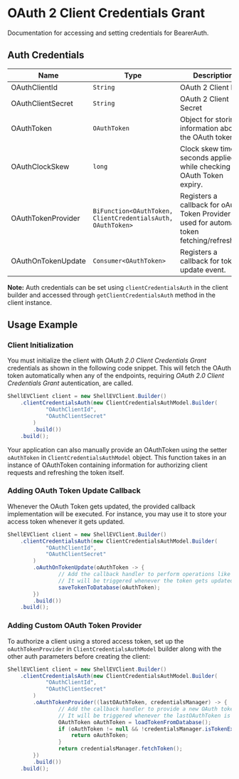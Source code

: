 
# OAuth 2 Client Credentials Grant



Documentation for accessing and setting credentials for BearerAuth.

## Auth Credentials

| Name | Type | Description | Setter | Getter |
|  --- | --- | --- | --- | --- |
| OAuthClientId | `String` | OAuth 2 Client ID | `oAuthClientId` | `getOAuthClientId()` |
| OAuthClientSecret | `String` | OAuth 2 Client Secret | `oAuthClientSecret` | `getOAuthClientSecret()` |
| OAuthToken | `OAuthToken` | Object for storing information about the OAuth token | `oAuthToken` | `getOAuthToken()` |
| OAuthClockSkew | `long` | Clock skew time in seconds applied while checking the OAuth Token expiry. | `oAuthClockSkew` | `getOAuthClockSkew()` |
| OAuthTokenProvider | `BiFunction<OAuthToken, ClientCredentialsAuth, OAuthToken>` | Registers a callback for oAuth Token Provider used for automatic token fetching/refreshing. | `oAuthTokenProvider` | `getOAuthTokenProvider()` |
| OAuthOnTokenUpdate | `Consumer<OAuthToken>` | Registers a callback for token update event. | `oAuthOnTokenUpdate` | `getOAuthOnTokenUpdate()` |



**Note:** Auth credentials can be set using `clientCredentialsAuth` in the client builder and accessed through `getClientCredentialsAuth` method in the client instance.

## Usage Example

### Client Initialization

You must initialize the client with *OAuth 2.0 Client Credentials Grant* credentials as shown in the following code snippet. This will fetch the OAuth token automatically when any of the endpoints, requiring *OAuth 2.0 Client Credentials Grant* autentication, are called.

```java
ShellEVClient client = new ShellEVClient.Builder()
    .clientCredentialsAuth(new ClientCredentialsAuthModel.Builder(
            "OAuthClientId",
            "OAuthClientSecret"
        )
        .build())
    .build();
```



Your application can also manually provide an OAuthToken using the setter `oAuthToken` in `ClientCredentialsAuthModel` object. This function takes in an instance of OAuthToken containing information for authorizing client requests and refreshing the token itself.

### Adding OAuth Token Update Callback

Whenever the OAuth Token gets updated, the provided callback implementation will be executed. For instance, you may use it to store your access token whenever it gets updated.

```java
ShellEVClient client = new ShellEVClient.Builder()
    .clientCredentialsAuth(new ClientCredentialsAuthModel.Builder(
            "OAuthClientId",
            "OAuthClientSecret"
        )
        .oAuthOnTokenUpdate(oAuthToken -> {
                // Add the callback handler to perform operations like save to DB or file etc.
                // It will be triggered whenever the token gets updated
                saveTokenToDatabase(oAuthToken);
        })
        .build())
    .build();
```

### Adding Custom OAuth Token Provider

To authorize a client using a stored access token, set up the `oAuthTokenProvider` in `ClientCredentialsAuthModel` builder along with the other auth parameters before creating the client:

```java
ShellEVClient client = new ShellEVClient.Builder()
    .clientCredentialsAuth(new ClientCredentialsAuthModel.Builder(
            "OAuthClientId",
            "OAuthClientSecret"
        )
        .oAuthTokenProvider((lastOAuthToken, credentialsManager) -> {
                // Add the callback handler to provide a new OAuth token
                // It will be triggered whenever the lastOAuthToken is undefined or expired
                OAuthToken oAuthToken = loadTokenFromDatabase();
                if (oAuthToken != null && !credentialsManager.isTokenExpired(oAuthToken)) {
                    return oAuthToken;
                }
                return credentialsManager.fetchToken();
        })
        .build())
    .build();
```


